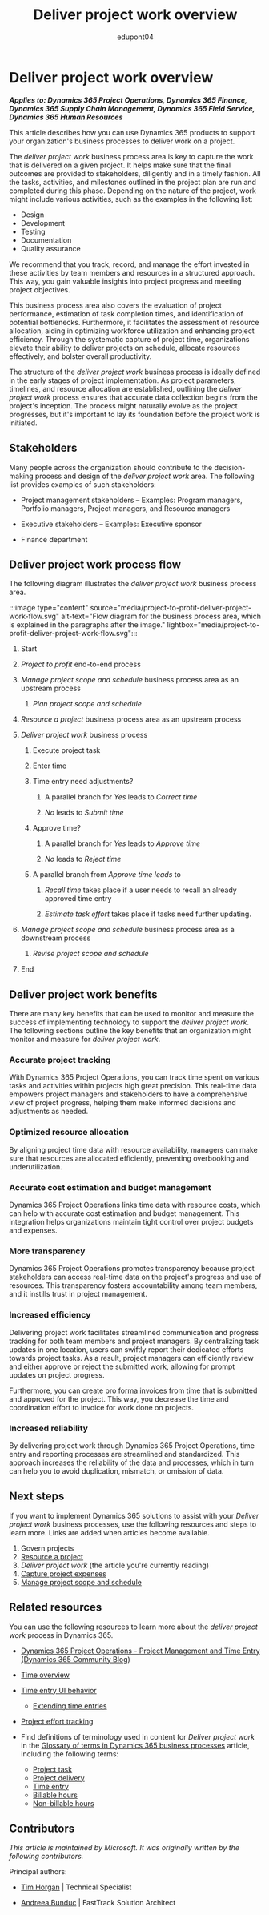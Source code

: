 ﻿---
title: Deliver project work overview
description: Learn how you can use Dynamics 365 products to support the organization's business processes to deliver work on a project.
ms.date: 10/02/2023
ms.topic: conceptual
author: edupont04
ms.author: abunduc
# CustomerIntent: As a functional consultant, I want learn about this business process area so that the implementation runs better. 
---

# Deliver project work overview

***Applies to: Dynamics 365 Project Operations, Dynamics 365 Finance, Dynamics 365 Supply Chain Management, Dynamics 365 Field Service, Dynamics 365 Human Resources***

This article describes how you can use Dynamics 365 products to support your organization's business processes to deliver work on a project.

The *deliver project work* business process area is key to capture the work that is delivered on a given project. It helps make sure that the final outcomes are provided to stakeholders, diligently and in a timely fashion. All the tasks, activities, and milestones outlined in the project plan are run and completed during this phase. Depending on the nature of the project, work might include various activities, such as the examples in the following list:

- Design  
- Development  
- Testing  
- Documentation  
- Quality assurance  

We recommend that you track, record, and manage the effort invested in these activities by team members and resources in a structured approach. This way, you gain valuable insights into project progress and meeting project objectives.  

This business process area also covers the evaluation of project performance, estimation of task completion times, and identification of potential bottlenecks. Furthermore, it facilitates the assessment of resource allocation, aiding in optimizing workforce utilization and enhancing project efficiency. Through the systematic capture of project time, organizations elevate their ability to deliver projects on schedule, allocate resources effectively, and bolster overall productivity.

The structure of the *deliver project work* business process is ideally defined in the early stages of project implementation. As project parameters, timelines, and resource allocation are established, outlining the *deliver project work* process ensures that accurate data collection begins from the project's inception. The process might naturally evolve as the project progresses, but it's important to lay its foundation before the project work is initiated.

## Stakeholders 

Many people across the organization should contribute to the decision-making process and design of the *deliver project work* area. The following list provides examples of such stakeholders:

- Project management stakeholders – Examples: Program managers, Portfolio managers, Project managers, and Resource managers

- Executive stakeholders – Examples: Executive sponsor

- Finance department

## Deliver project work process flow 

The following diagram illustrates the *deliver project work* business process area.

:::image type="content" source="media/project-to-profit-deliver-project-work-flow.svg" alt-text="Flow diagram for the business process area, which is explained in the paragraphs after the image." lightbox="media/project-to-profit-deliver-project-work-flow.svg":::

1. Start

2. *Project to profit* end-to-end process

3. *Manage project scope and schedule* business process area as an upstream process

    1. *Plan project scope and schedule*

4. *Resource a project* business process area as an upstream process

5. *Deliver project work* business process

    1. Execute project task

    2. Enter time

    3. Time entry need adjustments?

        1. A parallel branch for *Yes* leads to *Correct time*

        2. *No* leads to *Submit time*

    4. Approve time?

        1. A parallel branch for *Yes* leads to *Approve time*

        2. *No* leads to *Reject time*

    5. A parallel branch from *Approve time leads* to

        1. *Recall time* takes place if a user needs to recall an already approved time entry

        2. *Estimate task effort* takes place if tasks need further updating.

6. *Manage project scope and schedule* business process area as a downstream process

    1. *Revise project scope and schedule*

7. End

## Deliver project work benefits

There are many key benefits that can be used to monitor and measure the success of implementing technology to support the *deliver project work*. The following sections outline the key benefits that an organization might monitor and measure for *deliver project work*. 

### Accurate project tracking

With Dynamics 365 Project Operations, you can track time spent on various tasks and activities within projects high great precision. This real-time data empowers project managers and stakeholders to have a comprehensive view of project progress, helping them make informed decisions and adjustments as needed.

### Optimized resource allocation

By aligning project time data with resource availability, managers can make sure that resources are allocated efficiently, preventing overbooking and underutilization.

### Accurate cost estimation and budget management

Dynamics 365 Project Operations links time data with resource costs, which can help with accurate cost estimation and budget management. This integration helps organizations maintain tight control over project budgets and expenses.

### More transparency

Dynamics 365 Project Operations promotes transparency because project stakeholders can access real-time data on the project's progress and use of resources. This transparency fosters accountability among team members, and it instills trust in project management.

### Increased efficiency

Delivering project work facilitates streamlined communication and progress tracking for both team members and project managers. By centralizing task updates in one location, users can swiftly report their dedicated efforts towards project tasks. As a result, project managers can efficiently review and either approve or reject the submitted work, allowing for prompt updates on project progress.

Furthermore, you can create [pro forma invoices](glossary.md#pro-forma-invoice) from time that is submitted and approved for the project. This way, you decrease the time and coordination effort to invoice for work done on projects.

### Increased reliability

By delivering project work through Dynamics 365 Project Operations, time entry and reporting processes are streamlined and standardized. This approach increases the reliability of the data and processes, which in turn can help you to avoid duplication, mismatch, or omission of data.

## Next steps

If you want to implement Dynamics 365 solutions to assist with your *Deliver project work* business processes, use the following resources and steps to learn more. Links are added when articles become available. 

1. Govern projects
2. [Resource a project](project-to-profit-resource-projects.md)  
3. *Deliver project work* (the article you're currently reading)
4. [Capture project expenses](project-to-profit-capture-project-expenses-overview.md)  
5. [Manage project scope and schedule](project-to-profit-manage-project-scope-schedule-overview.md)  

## Related resources

You can use the following resources to learn more about the *deliver project work* process in Dynamics 365.

- [Dynamics 365 Project Operations - Project Management and Time Entry (Dynamics 365 Community Blog)](https://community.dynamics.com/blogs/post/?postid=d9613dbe-cb51-4cb3-b29a-8464034d7fdb)
- [Time overview](/dynamics365/project-operations/time/time-entry-overview)
- [Time entry UI behavior](/dynamics365/project-operations/time/ui-behavior-time)

    - [Extending time entries](/dynamics365/project-operations/time/customize-weekly-time-entry-grid)
- [Project effort tracking](/dynamics365/project-operations/project-management/project-tracking-overview)
- Find definitions of terminology used in content for *Deliver project work* in the [Glossary of terms in Dynamics 365 business processes](glossary.md) article, including the following terms:

  - [Project task](glossary.md#project-delivery)  
  - [Project delivery](glossary.md#project-delivery)  
  - [Time entry](glossary.md#time-entry)  
  - [Billable hours](glossary.md#billable-hours)  
  - [Non-billable hours](glossary.md#non-billable-hours)  

<!-- ## Tags

*Industries:* Agriculture (01-09), Mining (10-14), Construction (15-17), Manufacturing (20-39), Transportation and Public Utilities (40-49), Wholesale Trade (50-51), Retail Trade (52-59), Finance, Insurance, Real Estate (60-67), Services (70-89), Public Administration (91-99)

*Stakeholders:* Program manager, Project manager, Resource manager, Executive sponsor, Finance department

*Products:* Dynamics 365 Project Operations, Dynamics 365 Finance, Dynamics 365 Field Service, Dynamics 365 Supply Chain Management, Dynamics 365 Human Resources -->

## Contributors

*This article is maintained by Microsoft. It was originally written by the following contributors.*

Principal authors:

- [Tim Horgan](https://www.linkedin.com/in/tim-horgan-a8127043/) \| Technical Specialist  

- [Andreea Bunduc](https://www.linkedin.com/in/andreeabunduc/) \| FastTrack Solution Architect  
